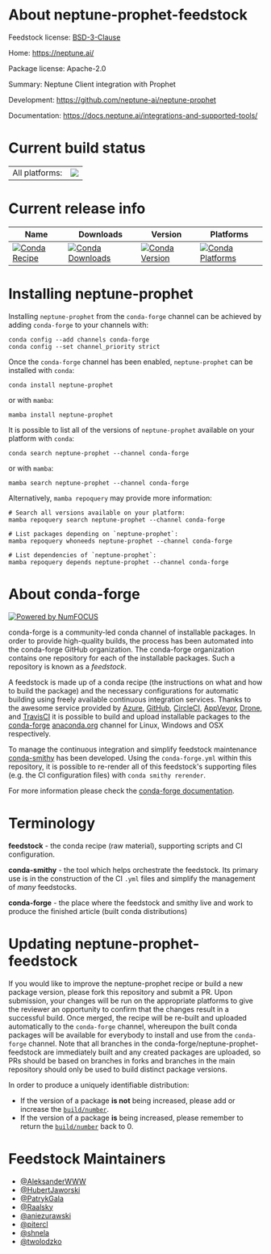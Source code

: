 About neptune-prophet-feedstock
===============================

Feedstock license: [BSD-3-Clause](https://github.com/conda-forge/neptune-prophet-feedstock/blob/main/LICENSE.txt)

Home: https://neptune.ai/

Package license: Apache-2.0

Summary: Neptune Client integration with Prophet

Development: https://github.com/neptune-ai/neptune-prophet

Documentation: https://docs.neptune.ai/integrations-and-supported-tools/

Current build status
====================


<table><tr><td>All platforms:</td>
    <td>
      <a href="https://dev.azure.com/conda-forge/feedstock-builds/_build/latest?definitionId=16995&branchName=main">
        <img src="https://dev.azure.com/conda-forge/feedstock-builds/_apis/build/status/neptune-prophet-feedstock?branchName=main">
      </a>
    </td>
  </tr>
</table>

Current release info
====================

| Name | Downloads | Version | Platforms |
| --- | --- | --- | --- |
| [![Conda Recipe](https://img.shields.io/badge/recipe-neptune--prophet-green.svg)](https://anaconda.org/conda-forge/neptune-prophet) | [![Conda Downloads](https://img.shields.io/conda/dn/conda-forge/neptune-prophet.svg)](https://anaconda.org/conda-forge/neptune-prophet) | [![Conda Version](https://img.shields.io/conda/vn/conda-forge/neptune-prophet.svg)](https://anaconda.org/conda-forge/neptune-prophet) | [![Conda Platforms](https://img.shields.io/conda/pn/conda-forge/neptune-prophet.svg)](https://anaconda.org/conda-forge/neptune-prophet) |

Installing neptune-prophet
==========================

Installing `neptune-prophet` from the `conda-forge` channel can be achieved by adding `conda-forge` to your channels with:

```
conda config --add channels conda-forge
conda config --set channel_priority strict
```

Once the `conda-forge` channel has been enabled, `neptune-prophet` can be installed with `conda`:

```
conda install neptune-prophet
```

or with `mamba`:

```
mamba install neptune-prophet
```

It is possible to list all of the versions of `neptune-prophet` available on your platform with `conda`:

```
conda search neptune-prophet --channel conda-forge
```

or with `mamba`:

```
mamba search neptune-prophet --channel conda-forge
```

Alternatively, `mamba repoquery` may provide more information:

```
# Search all versions available on your platform:
mamba repoquery search neptune-prophet --channel conda-forge

# List packages depending on `neptune-prophet`:
mamba repoquery whoneeds neptune-prophet --channel conda-forge

# List dependencies of `neptune-prophet`:
mamba repoquery depends neptune-prophet --channel conda-forge
```


About conda-forge
=================

[![Powered by
NumFOCUS](https://img.shields.io/badge/powered%20by-NumFOCUS-orange.svg?style=flat&colorA=E1523D&colorB=007D8A)](https://numfocus.org)

conda-forge is a community-led conda channel of installable packages.
In order to provide high-quality builds, the process has been automated into the
conda-forge GitHub organization. The conda-forge organization contains one repository
for each of the installable packages. Such a repository is known as a *feedstock*.

A feedstock is made up of a conda recipe (the instructions on what and how to build
the package) and the necessary configurations for automatic building using freely
available continuous integration services. Thanks to the awesome service provided by
[Azure](https://azure.microsoft.com/en-us/services/devops/), [GitHub](https://github.com/),
[CircleCI](https://circleci.com/), [AppVeyor](https://www.appveyor.com/),
[Drone](https://cloud.drone.io/welcome), and [TravisCI](https://travis-ci.com/)
it is possible to build and upload installable packages to the
[conda-forge](https://anaconda.org/conda-forge) [anaconda.org](https://anaconda.org/)
channel for Linux, Windows and OSX respectively.

To manage the continuous integration and simplify feedstock maintenance
[conda-smithy](https://github.com/conda-forge/conda-smithy) has been developed.
Using the ``conda-forge.yml`` within this repository, it is possible to re-render all of
this feedstock's supporting files (e.g. the CI configuration files) with ``conda smithy rerender``.

For more information please check the [conda-forge documentation](https://conda-forge.org/docs/).

Terminology
===========

**feedstock** - the conda recipe (raw material), supporting scripts and CI configuration.

**conda-smithy** - the tool which helps orchestrate the feedstock.
                   Its primary use is in the construction of the CI ``.yml`` files
                   and simplify the management of *many* feedstocks.

**conda-forge** - the place where the feedstock and smithy live and work to
                  produce the finished article (built conda distributions)


Updating neptune-prophet-feedstock
==================================

If you would like to improve the neptune-prophet recipe or build a new
package version, please fork this repository and submit a PR. Upon submission,
your changes will be run on the appropriate platforms to give the reviewer an
opportunity to confirm that the changes result in a successful build. Once
merged, the recipe will be re-built and uploaded automatically to the
`conda-forge` channel, whereupon the built conda packages will be available for
everybody to install and use from the `conda-forge` channel.
Note that all branches in the conda-forge/neptune-prophet-feedstock are
immediately built and any created packages are uploaded, so PRs should be based
on branches in forks and branches in the main repository should only be used to
build distinct package versions.

In order to produce a uniquely identifiable distribution:
 * If the version of a package **is not** being increased, please add or increase
   the [``build/number``](https://docs.conda.io/projects/conda-build/en/latest/resources/define-metadata.html#build-number-and-string).
 * If the version of a package **is** being increased, please remember to return
   the [``build/number``](https://docs.conda.io/projects/conda-build/en/latest/resources/define-metadata.html#build-number-and-string)
   back to 0.

Feedstock Maintainers
=====================

* [@AleksanderWWW](https://github.com/AleksanderWWW/)
* [@HubertJaworski](https://github.com/HubertJaworski/)
* [@PatrykGala](https://github.com/PatrykGala/)
* [@Raalsky](https://github.com/Raalsky/)
* [@aniezurawski](https://github.com/aniezurawski/)
* [@pitercl](https://github.com/pitercl/)
* [@shnela](https://github.com/shnela/)
* [@twolodzko](https://github.com/twolodzko/)

